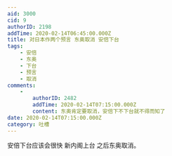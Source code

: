```yaml
---
aid: 3000
cid: 9
authorID: 2198
addTime: 2020-02-14T06:45:00.000Z
title: 对日本作两个预言 东奥取消 安倍下台
tags:
    - 安倍
    - 东奥
    - 下台
    - 预言
    - 取消
comments:
    -
        authorID: 2482
        addTime: 2020-02-14T07:15:00.000Z
        content: 东奥肯定要取消，安倍下不下台就不得而知了
date: 2020-02-14T07:15:00.000Z
category: 吐槽
---
```


安倍下台应该会很快 新内阁上台 之后东奥取消。
